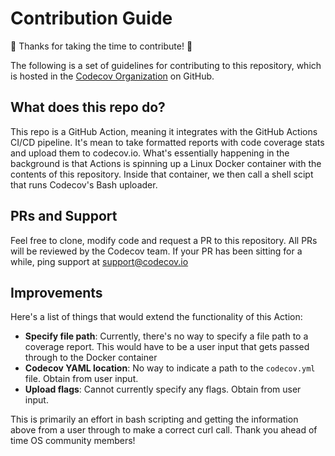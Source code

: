 # Contribution Guide

:tada: Thanks for taking the time to contribute! :tada:

The following is a set of guidelines for contributing to this repository, which is hosted in the [Codecov Organization](https://github.com/codecov) on GitHub. 

## What does this repo do?

This repo is a GitHub Action, meaning it integrates with the GitHub Actions CI/CD pipeline. It's mean to take formatted reports with code coverage stats and upload them to codecov.io. What's essentially happening in the background is that Actions is spinning up a Linux Docker container with the contents of this repository. Inside that container, we then call a shell scipt that runs Codecov's Bash uploader. 

## PRs and Support

Feel free to clone, modify code and request a PR to this repository. All PRs will be reviewed by the Codecov team. If your PR has been sitting for a while, ping  support at support@codecov.io 

## Improvements

Here's a list of things that would extend the functionality of this Action:

* **Specify file path**:     Currently, there's no way to specify a file path to a coverage report. This would have to be a user input that gets passed through to the Docker container
* **Codecov YAML location**: No way to indicate a path to the `codecov.yml` file. Obtain from user input.
* **Upload flags**: Cannot currently specify any flags. Obtain from user input.

This is primarily an effort in bash scripting and getting the information above from a user through to make a correct curl call. Thank you ahead of time OS community members!